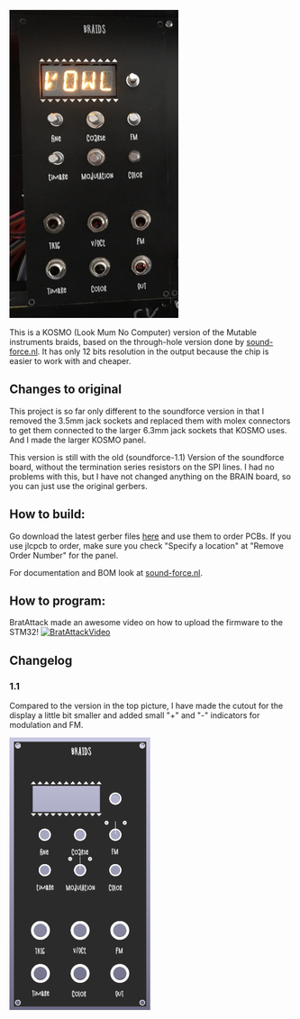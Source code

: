 
![](./pictures/noknobs.jpeg)

This is a KOSMO (Look Mum No Computer) version of the Mutable instruments
braids, based on the through-hole version done by
[sound-force.nl](http://sound-force.nl/?page_id=3179).
It has only 12 bits resolution in the output because the chip is easier to work
with and cheaper.

## Changes to original

This project is so far only different to the soundforce version in that I removed the
3.5mm jack sockets and replaced them with molex connectors to get them connected to the
larger 6.3mm jack sockets that KOSMO uses.
And I made the larger KOSMO panel.

This version is still with the old (soundforce-1.1) Version of the soundforce board, without the
termination series resistors on the SPI lines. I had no problems with this, but
I have not changed anything on the BRAIN board, so you can just use the original
gerbers.


## How to build:

Go download the latest gerber files
[here](https://github.com/sebastianbeyer/KOSMO_braids/releases/latest) and use
them to order PCBs. If you use jlcpcb to order, make sure you check "Specify a
location" at "Remove Order Number" for the panel.

For documentation and BOM look at
[sound-force.nl](http://sound-force.nl/?page_id=3179).

## How to program:

BratAttack made an awesome video on how to upload the firmware to the STM32!
[![BratAttackVideo](http://img.youtube.com/vi/kT_u0w2BjEw/0.jpg)](http://www.youtube.com/watch?v=kT_u0w2BjEw "Putting Firmware on KOSMO Braids")


## Changelog

### 1.1
Compared to the version in the top picture, I have made the cutout for the
display a little bit smaller and added small "+" and "-" indicators for
modulation and FM.

![](./pictures/braids_panel_render.png)
